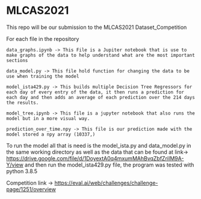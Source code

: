 # MLCAS2021
This repo will be our submission to the MLCAS2021 Dataset_Competition

For each file in the repository 

	data_graphs.ipynb -> This File is a Jupiter notebook that is use to make graphs of the data to help understand what are the most important sections
	
	data_model.py -> This file hold function for changing the data to be use when training the model
	
	model_ista429.py -> This builds multiple Decision Tree Regressors for each day of every entry of the data, it then runs a prediction for each day and then adds an average of each prediction over the 214 days the results. 
	
	model_tree.ipynb -> This file is a jupyter notebook that also runs the model but in a more visual way.
	
	prediction_over_time.npy -> This file is our prediction made with the model stored a npy array (10337,)

To run the model all that is need is the model_ista.py and data_model.py in the same working directory as well as the data that can be found at link-> https://drive.google.com/file/d/1DoyextA0q4mxumMAhBvqZbfZriIM9A-Y/view
and then run the model_ista429.py file, the program was tested with python 3.8.5

Competition link -> https://eval.ai/web/challenges/challenge-page/1251/overview



